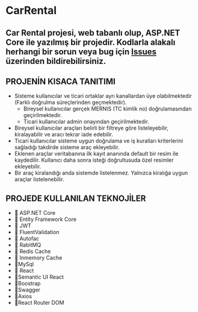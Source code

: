 # CarRental
Car Rental projesi, web tabanlı olup, ASP.NET Core ile yazılmış bir projedir. Kodlarla alakalı herhangi bir sorun veya bug için 
[Issues](https://github.com/hasancanozbek/CarRental/issues) üzerinden bildirebilirsiniz.<br>
---
## PROJENİN KISACA TANITIMI
- Sisteme kullanıcılar ve ticari ortaklar ayrı kanallardan üye olabilmektedir (Farklı doğrulma süreçlerinden geçmektedir).
  - Bireysel kullanıcılar gerçek MERNIS (TC kimlik no) doğrulamasından geçirilmektedir.
  - Ticari kullanıcılar admin onayından geçirilmektedir.
- Bireysel kullanıcılar araçları belirli bir filtreye göre listeleyebilir, kiralayabilir ve aracı tekrar iade edebilir.
- Ticari kullanıcılar sisteme uygun doğrulama ve iş kuralları kriterlerini sağladığı takdirde sisteme araç ekleyebilir.
- Eklenen araçlar veritabanına ilk kayıt ananında default bir resim ile kaydedilir. Kullanıcı daha sonra isteği doğrultusuda özel resimler ekleyebilir.
- Bir araç kiralandığı anda sistemde listelenmez. Yalnızca kiralığa uygun araçlar listelenebilir.
## PROJEDE KULLANILAN TEKNOJİLER
* :pushpin: ASP.NET Core
* :pushpin: Entity Framework Core
* :pushpin: JWT
* :pushpin: FluentValidation
* :pushpin: Autofac
* :pushpin: RabitMQ
* :pushpin: Redis Cache
* :pushpin: Inmemory Cache
* :pushpin:MySql
* :pushpin: React
* :pushpin:Semantic UI React
* :pushpin:Boostrap
* :pushpin:Swagger
* :pushpin:Axios
* :pushpin:React Router DOM

